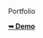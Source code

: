 Portfolio

<div align='left'>
<a href="https://tonmoy-portfolio.vercel.app/"><strong>➥ Demo</strong></a>

